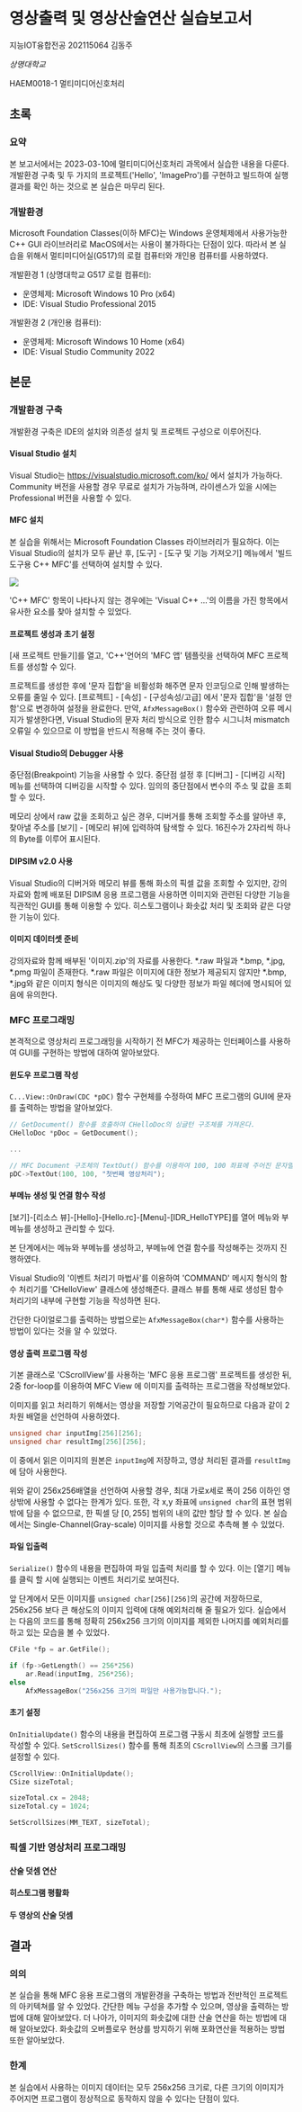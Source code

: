 # 영상출력 및 영상산술연산 실습보고서

지능IOT융합전공 202115064 김동주

*상명대학교*

HAEM0018-1 멀티미디어신호처리

## 초록

### 요약

본 보고서에서는 2023-03-10에 멀티미디어신호처리 과목에서 실습한 내용을 다룬다. 개발환경 구축 및 두 가지의 프로젝트('Hello', 'ImagePro')를 구현하고 빌드하여 실행결과를 확인 하는 것으로 본 실습은 마무리 된다.

### 개발환경

Microsoft Foundation Classes(이하 MFC)는 Windows 운영체제에서 사용가능한 C++ GUI 라이브러리로 MacOS에서는 사용이 불가하다는 단점이 있다. 따라서 본 실습을 위해서 멀티미디어실(G517)의 로컬 컴퓨터와 개인용 컴퓨터를 사용하였다.

개발환경 1 (상명대학교 G517 로컬 컴퓨터):
- 운영체제: Microsoft Windows 10 Pro (x64)
- IDE: Visual Studio Professional 2015

개발환경 2 (개인용 컴퓨터):
- 운영체제: Microsoft Windows 10 Home (x64)
- IDE: Visual Studio Community 2022

## 본문

### 개발환경 구축

개발환경 구축은 IDE의 설치와 의존성 설치 및 프로젝트 구성으로 이루어진다.

#### Visual Studio 설치

Visual Studio는 https://visualstudio.microsoft.com/ko/ 에서 설치가 가능하다. Community 버전을 사용할 경우 무료로 설치가 가능하며, 라이센스가 있을 시에는 Professional 버전을 사용할 수 있다.

#### MFC 설치

본 실습을 위해서는 Microsoft Foundation Classes 라이브러리가 필요하다. 이는 Visual Studio의 설치가 모두 끝난 후, [도구] - [도구 및 기능 가져오기] 메뉴에서 '빌드 도구용 C++ MFC'를 선택하여 설치할 수 있다.

![](./images/MFC설치.PNG)

'C++ MFC' 항목이 나타나지 않는 경우에는 'Visual C++ ...'의 이름을 가진 항목에서 유사한 요소를 찾아 설치할 수 있었다.

#### 프로젝트 생성과 초기 설정

[새 프로젝트 만들기]를 열고, 'C++'언어의 'MFC 앱' 템플릿을 선택하여 MFC 프로젝트를 생성할 수 있다.

프로젝트를 생성한 후에 '문자 집합'을 비활성화 해주면 문자 인코딩으로 인해 발생하는 오류를 줄일 수 있다. [프로젝트] - [속성] - [구성속성/고급] 에서 '문자 집합'을 '설정 안 함'으로 변경하여 설정을 완료한다. 만약, `AfxMessageBox()` 함수와 관련하여 오류 메시지가 발생한다면, Visual Studio의 문자 처리 방식으로 인한 함수 시그니처 mismatch 오류일 수 있으므로 이 방법을 반드시 적용해 주는 것이 좋다.

#### Visual Studio의 Debugger 사용

중단점(Breakpoint) 기능을 사용할 수 있다. 중단점 설정 후 [디버그] - [디버깅 시작] 메뉴를 선택하여 디버깅을 시작할 수 있다. 임의의 중단점에서 변수의 주소 및 값을 조회할 수 있다.

메모리 상에서 raw 값을 조회하고 싶은 경우, 디버거를 통해 조회할 주소를 알아낸 후, 찾아낼 주소를 [보기] - [메모리 뷰]에 입력하여 탐색할 수 있다. 16진수가 2자리씩 하나의 Byte를 이루어 표시된다.

#### DIPSIM v2.0 사용

Visual Studio의 디버거와 메모리 뷰를 통해 화소의 픽셀 값을 조회할 수 있지만, 강의자료와 함께 배포된 DIPSIM 응용 프로그램을 사용하면 이미지와 관련된 다양한 기능을 직관적인 GUI를 통해 이용할 수 있다. 히스토그램이나 화솟값 처리 및 조회와 같은 다양한 기능이 있다.

#### 이미지 데이터셋 준비

강의자료와 함께 배부된 '이미지.zip'의 자료를 사용한다. *.raw 파일과 *.bmp, *.jpg, *.pmg 파일이 존재한다. *.raw 파일은 이미지에 대한 정보가 제공되지 않지만 *.bmp, *.jpg와 같은 이미지 형식은 이미지의 해상도 및 다양한 정보가 파일 헤더에 명시되어 있음에 유의한다.

### MFC 프로그래밍

본격적으로 영상처리 프로그래밍을 시작하기 전 MFC가 제공하는 인터페이스를 사용하여 GUI를 구현하는 방법에 대하여 알아보았다.

#### 윈도우 프로그램 작성

`C...View::OnDraw(CDC *pDC)` 함수 구현체를 수정하여 MFC 프로그램의 GUI에 문자를 출력하는 방법을 알아보았다.

```c
// GetDocument() 함수를 호출하여 CHelloDoc의 싱글턴 구조체를 가져온다.
CHelloDoc *pDoc = GetDocument();

...

// MFC Document 구조체의 TextOut() 함수를 이용하여 100, 100 좌표에 주어진 문자열을 출력한다.
pDC->TextOut(100, 100, "첫번째 영상처리");
```

#### 부메뉴 생성 및 연결 함수 작성

[보기]-[리소스 뷰]-[Hello]-[Hello.rc]-[Menu]-[IDR_HelloTYPE]를 열어 메뉴와 부메뉴를 생성하고 관리할 수 있다.

본 단계에서는 메뉴와 부메뉴를 생성하고, 부메뉴에 연결 함수를 작성해주는 것까지 진행하였다.

Visual Studio의 '이벤트 처리기 마법사'를 이용하여 'COMMAND' 메시지 형식의 함수 처리기를 'CHelloView' 클래스에 생성해준다. 클래스 뷰를 통해 새로 생성된 함수 처리기의 내부에 구현할 기능을 작성하면 된다.

간단한 다이얼로그를 출력하는 방법으로는 `AfxMessageBox(char*)` 함수를 사용하는 방법이 있다는 것을 알 수 있었다.

#### 영상 출력 프로그램 작성

기본 클래스로 'CScrollView'를 사용하는 'MFC 응용 프로그램' 프로젝트를 생성한 뒤, 2중 for-loop를 이용하여 MFC View 에 이미지를 출력하는 프로그램을 작성해보았다.

이미지를 읽고 처리하기 위해서는 영상을 저장할 기억공간이 필요하므로 다음과 같이 2차원 배열을 선언하여 사용하였다.

```c
unsigned char inputImg[256][256];
unsigned char resultImg[256][256];
```

이 중에서 읽은 이미지의 원본은 `inputImg`에 저장하고, 영상 처리된 결과를 `resultImg`에 담아 사용한다.

위와 같이 256x256배열을 선언하여 사용할 경우, 최대 가로x세로 폭이 256 이하인 영상밖에 사용할 수 없다는 한계가 있다. 또한, 각 x,y 좌표에 `unsigned char`의 표현 범위밖에 담을 수 없으므로, 한 픽셀 당 $[0, 255]$ 범위의 내의 값만 할당 할 수 있다. 본 실습에서는 Single-Channel(Gray-scale) 이미지를 사용할 것으로 추측해 볼 수 있었다.

#### 파일 입출력

`Serialize()` 함수의 내용을 편집하여 파일 입출력 처리를 할 수 있다. 이는 [열기] 메뉴를 클릭 할 시에 실행되는 이벤트 처리기로 보여진다.

앞 단계에서 모든 이미지를 `unsigned char[256][256]`의 공간에 저장하므로, 256x256 보다 큰 해상도의 이미지 입력에 대해 예외처리해 줄 필요가 있다. 실습에서는 다음의 코드를 통해 정확히 256x256 크기의 이미지를 제외한 나머지를 예외처리를 하고 있는 모습을 볼 수 있었다.

```c
CFile *fp = ar.GetFile();

if (fp->GetLength() == 256*256)
    ar.Read(inputImg, 256*256);
else
    AfxMessageBox("256x256 크기의 파일만 사용가능합니다.");
```

#### 초기 설정

`OnInitialUpdate()` 함수의 내용을 편집하여 프로그램 구동시 최초에 실행할 코드를 작성할 수 있다. `SetScrollSizes()` 함수를 통해 최초의 `CScrollView`의 스크롤 크기를 설정할 수 있다.

```c
CScrollView::OnInitialUpdate();
CSize sizeTotal;

sizeTotal.cx = 2048;
sizeTotal.cy = 1024;

SetScrollSizes(MM_TEXT, sizeTotal);
```

### 픽셀 기반 영상처리 프로그래밍

#### 산술 덧셈 연산

#### 히스토그램 평활화

#### 두 영상의 산술 덧셈

## 결과

### 의의

본 실습을 통해 MFC 응용 프로그램의 개발환경을 구축하는 방법과 전반적인 프로젝트의 아키텍쳐를 알 수 있었다. 간단한 메뉴 구성을 추가할 수 있으며, 영상을 출력하는 방법에 대해 알아보았다. 더 나아가, 이미지의 화솟값에 대한 산술 연산을 하는 방법에 대해 알아보았다. 화솟값의 오버플로우 현상를 방지하기 위해 포화연산을 적용하는 방법 또한 알아보았다.

### 한계

본 실습에서 사용하는 이미지 데이터는 모두 256x256 크기로, 다른 크기의 이미지가 주어지면 프로그램이 정상적으로 동작하지 않을 수 있다는 단점이 있다.